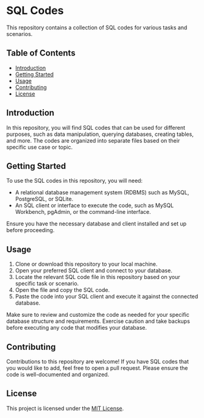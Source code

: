 # SQL Codes

This repository contains a collection of SQL codes for various tasks and scenarios.

## Table of Contents

- [Introduction](#introduction)
- [Getting Started](#getting-started)
- [Usage](#usage)
- [Contributing](#contributing)
- [License](#license)

## Introduction

In this repository, you will find SQL codes that can be used for different purposes, such as data manipulation, querying databases, creating tables, and more. The codes are organized into separate files based on their specific use case or topic.

## Getting Started

To use the SQL codes in this repository, you will need:

- A relational database management system (RDBMS) such as MySQL, PostgreSQL, or SQLite.
- An SQL client or interface to execute the code, such as MySQL Workbench, pgAdmin, or the command-line interface.

Ensure you have the necessary database and client installed and set up before proceeding.

## Usage

1. Clone or download this repository to your local machine.
2. Open your preferred SQL client and connect to your database.
3. Locate the relevant SQL code file in this repository based on your specific task or scenario.
4. Open the file and copy the SQL code.
5. Paste the code into your SQL client and execute it against the connected database.

Make sure to review and customize the code as needed for your specific database structure and requirements. Exercise caution and take backups before executing any code that modifies your database.

## Contributing

Contributions to this repository are welcome! If you have SQL codes that you would like to add, feel free to open a pull request. Please ensure the code is well-documented and organized.

## License

This project is licensed under the [MIT License](LICENSE).
